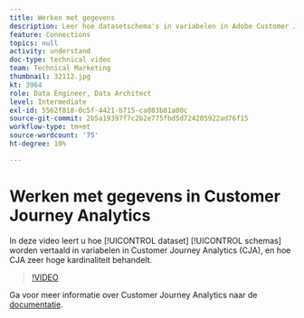 ```yaml
---
title: Werken met gegevens
description: Leer hoe datasetschema's in variabelen in Adobe Customer Journey Analytics worden vertaald, evenals hoe CJA zeer hoge kardinaliteit behandelt.
feature: Connections
topics: null
activity: understand
doc-type: technical video
team: Technical Marketing
thumbnail: 32112.jpg
kt: 3964
role: Data Engineer, Data Architect
level: Intermediate
exl-id: 5562f818-0c5f-4421-b715-ca083b81a00c
source-git-commit: 2b5a19397f7c2b2e775fbd5d724205922ad76f15
workflow-type: tm+mt
source-wordcount: '75'
ht-degree: 10%

---
```


# Werken met gegevens in Customer Journey Analytics

In deze video leert u hoe [!UICONTROL dataset] [!UICONTROL schemas] worden vertaald in variabelen in Customer Journey Analytics (CJA), en hoe CJA zeer hoge kardinaliteit behandelt.

>[!VIDEO](https://video.tv.adobe.com/v/32112/?quality=12)

Ga voor meer informatie over Customer Journey Analytics naar de [documentatie](https://docs.adobe.com/content/help/en/analytics-platform/using/cja-landing.html).
